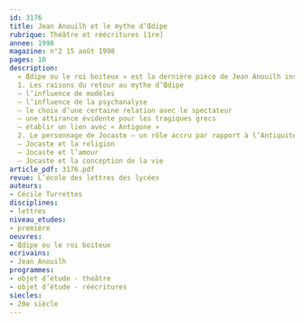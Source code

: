 ```yaml
---
id: 3176
title: Jean Anouilh et le mythe d’Œdipe 
rubrique: Théâtre et réécritures [1re]
annee: 1998
magazine: n°2 15 août 1998
pages: 10
description: 
  « Œdipe ou le roi boiteux » est la dernière pièce de Jean Anouilh inspirée par un mythe antique. Cet article s’interroge sur les motivations qui ont poussé Anouilh à faire revivre cette fable léguée par la tragédie de Sophocle et sur la place très importante de Jocaste dans la pièce.
  1. Les raisons du retour au mythe d’Œdipe
  – l’influence de modèles
  – l’influence de la psychanalyse
  – le choix d’une certaine relation avec le spectateur
  – une attirance évidente pour les tragiques grecs
  – établir un lien avec « Antigone »
  2. Le personnage de Jocaste – un rôle accru par rapport à l’Antiquité
  – Jocaste et la religion
  – Jocaste et l’amour
  – Jocaste et la conception de la vie
article_pdf: 3176.pdf
revue: L’école des lettres des lycées
auteurs:
- Cécile Turrettes
disciplines:
- lettres
niveau_etudes:
- première
oeuvres:
- Œdipe ou le roi boiteux
ecrivains:
- Jean Anouilh
programmes:
- objet d’étude - théâtre
- objet d’étude - réécritures
siecles:
- 20e siècle
---
```


